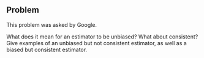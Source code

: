 ## Problem
This problem was asked by Google.

What does it mean for an estimator to be unbiased? What about consistent? Give examples of an unbiased but not consistent estimator, as well as a biased but consistent estimator.
